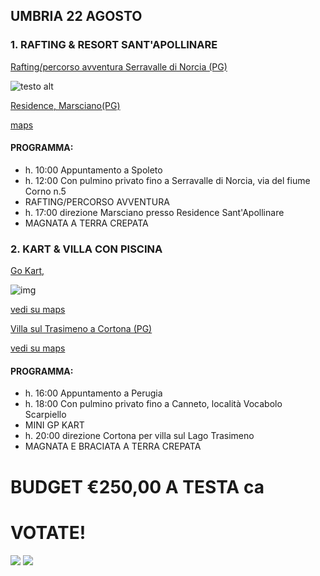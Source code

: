 
## UMBRIA 22 AGOSTO

### 1. RAFTING & RESORT SANT'APOLLINARE
<a href="https://www.raftingumbria.it" target="_blank">Rafting/percorso avventura Serravalle di Norcia (PG)</a>

![testo alt](https://www.asgaia.it/media/k2/items/cache/51a3864ed3ad604d2340c3f8fe249f94_XL.jpg)

<a href="https://www.resortsantapollinare.com" target="_blank">Residence, Marsciano(PG)</a>

[maps](https://www.google.com/maps/place/Ristorante+Il+Borgo+Sant'Apollinare/@42.989945,12.2616192,17z/data=!3m1!4b1!4m5!3m4!1s0x132ea58159cfe07f:0xcedda86ac38405be!8m2!3d42.989945!4d12.2638079)

#### PROGRAMMA: 
  
  * h. 10:00 Appuntamento a Spoleto
  * h. 12:00 Con pulmino privato fino a Serravalle di Norcia, via del fiume Corno n.5
  * RAFTING/PERCORSO AVVENTURA  
  * h. 17:00 direzione Marsciano presso Residence Sant'Apollinare  
  * MAGNATA A TERRA CREPATA


### 2. KART & VILLA CON PISCINA
[Go Kart,](https://www.facebook.com/trackfiregokart)

![img](https://i.ytimg.com/vi/dyQ2vfDuhvc/maxresdefault.jpg)

[ vedi su maps](https://www.google.it/maps/place/TrackFire+Go-Kart/@43.0022825,12.1713442,17z/data=!3m1!4b1!4m5!3m4!1s0x132eae0ddb5c5a4f:0xcab46c6319892332!8m2!3d43.0022786!4d12.1735329)

<a href="https://www.vrbo.com/it-it/affitto-vacanze/p986615vb?CID=a_ph_6&adultsCount=13&arrival=2020-08-22&cid=l_ha3pd-affiliate-6_&departure=2020-08-23&gx-currency=EUR&k_clickid=1101l9pRm2A7&unitId=1534571&utm_campaign=hometogo_1100l265&utm_content=0&utm_medium=partner&utm_source=aff_ph" target="_blank">Villa sul Trasimeno a Corton</div>a (PG)</a>

[vedi su maps](https://www.g</div>oogle.it/maps/place/La+Villa+sul+Lago/@43.2178713,12.0923008,17z/data=!3m1!4b1!4m8!3m7!1s0x132c00b7d4e171cd:0xb5cdf07d7b3f32e5!5m2!4m1!1i2!8m2!3d43.2178674!4d12.0944895)</div>

#### PROGRAMMA: 
  
  * h. 16:00 Appuntamento a Perugia
  * h. 18:00 Con pulmino privato fino a Canneto, località Vocabolo Scarpiello
  * MINI GP KART
  * h. 20:00 direzione Cortona per villa sul Lago Trasimeno
  * MAGNATA E BRACIATA A TERRA CREPATA

# BUDGET €250,00 A TESTA ca

# VOTATE!

[![](https://api.gh-polls.com/poll/01ECAVMS7EFQWHV23J1QB6G1P3/Rafting-Percorso%20avventura%20%26%20Residence%20Sant'Apollinare)](https://api.gh-polls.com/poll/01ECAVMS7EFQWHV23J1QB6G1P3/Rafting-Percorso%20avventura%20%26%20Residence%20Sant'Apollinare/vote)
[![](https://api.gh-polls.com/poll/01ECAVMS7EFQWHV23J1QB6G1P3/Kart%20%26%20Villa%20con%20piscina)](https://api.gh-polls.com/poll/01ECAVMS7EFQWHV23J1QB6G1P3/Kart%20%26%20Villa%20con%20piscina/vote)
